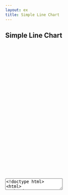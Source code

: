 ```yaml
---
layout: ex
title: Simple Line Chart
---
```


<link rel="stylesheet" href="../css/codemirror.css"></link>
<link rel="stylesheet" href="../css/ambiance.css"></link>
<style type="text/css">
  .CodeMirror {
    width: 100%;
    border: 1px solid #999;
    margin: 30px 0;
  }
  .CodeMirror-scroll {
    height: auto;
    overflow-y: hidden;
    overflow-x: auto;
  }
  iframe {
    width: 100%;
    float: left;
    height: 420px;
    border-width: 0;
  }
</style>


<h2>Simple Line Chart</h2>


<iframe id="preview">

</iframe>



<textarea id="code" name="code">
&lt;!doctype html>
&lt;html>
  &lt;head>
    &lt;meta charset="utf-8">
    &lt;link rel="stylesheet" href="../src/nv.d3.css">
    &lt;script type="text/javascript" src="../lib/d3.v2.js"> &lt;/script>
    &lt;script type="text/javascript" src="../nv.d3.js"> &lt;/script>
  &lt;/head>
  &lt;body>
    &lt;div id="chart">
      &lt;svg style="height:400px"> &lt;/svg>
    &lt;/div>
    &lt;script>

      nv.addGraph(function() {
        var chart = nv.models.lineChart();

        chart.xAxis
            .axisLabel('Time (ms)')
            .tickFormat(d3.format(',r'));

        chart.yAxis
            .axisLabel('Voltage (v)')
            .tickFormat(d3.format('.02f'));

        d3.select('#chart svg')
            .datum(sinAndCos())
          .transition().duration(500)
            .call(chart);

        nv.utils.windowResize(function() { d3.select('#chart svg').call(chart) });

        return chart;
      });


      function sinAndCos() {
        var sin = [],
            cos = [];

        for (var i = 0; i &lt; 100; i++) {
          sin.push({x: i, y: Math.sin(i/10)});
          cos.push({x: i, y: .5 * Math.cos(i/10)});
        }

        return [
          {
            values: sin,
            key: 'Sine Wave',
            color: '#ff7f0e'
          },
          {
            values: cos,
            key: 'Cosine Wave',
            color: '#2ca02c'
          }
        ];
      }

    &lt;/script>
  &lt;/body>
&lt;/html>
</textarea>


<script type="text/javascript" src="../js/lib/codemirror/codemirror.js"> </script>
<script type="text/javascript" src="../js/lib/codemirror/xml/xml.js"> </script>
<script type="text/javascript" src="../js/lib/codemirror/javascript/javascript.js"> </script>
<script type="text/javascript" src="../js/lib/codemirror/css/css.js"> </script>
<script type="text/javascript" src="../js/lib/codemirror/gfm/gfm.js"> </script>
<script type="text/javascript" src="../js/lib/codemirror/htmlmixed/htmlmixed.js"> </script>



<script>
  var delay;
  // Initialize CodeMirror editor with a nice html5 canvas demo.
  var editor = CodeMirror.fromTextArea(document.getElementById('code'), {
    mode: 'text/html',
    tabMode: 'indent',
    theme: 'ambiance',
    lineNumbers: true,
    onChange: function() {
      clearTimeout(delay);
      delay = setTimeout(updatePreview, 300);
    }
  });

  function updatePreview() {
    var previewFrame = document.getElementById('preview');
    var preview =  previewFrame.contentDocument ||  previewFrame.contentWindow.document;
    preview.open();
    preview.write(editor.getValue());
    preview.close();
  }
  setTimeout(updatePreview, 300);
</script>

